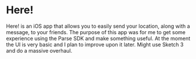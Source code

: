 # Here!
Here! is an iOS app that allows you to easily send your location, along with a message, to your friends.
The purpose of this app was for me to get some experience using the Parse SDK and make something useful.
At the moment the UI is very basic and I plan to improve upon it later. Might use Sketch 3 and do a massive overhaul.


